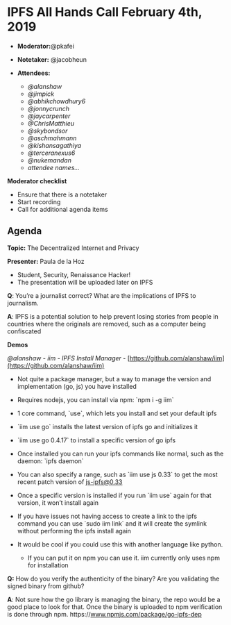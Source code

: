 # IPFS All Hands Call February 4th, 2019

-   **Moderator:**@pkafei
-   **Notetaker:** @jacobheun
-   **Attendees:**

    -   _@alanshaw_
    -   _@jimpick_
    -   _@abhikchowdhury6_
    -   _@jonnycrunch_
    -   _@jaycarpenter_
    -   _@ChrisMatthieu_
    -   _@skybondsor_
    -   _@aschmahmann_
    -   _@kishansagathiya_
    -   _@terceranexus6_
    -   _@nukemandan_
    -   _attendee names..._

  


**Moderator checklist**

-   Ensure that there is a notetaker
-   Start recording
-   Call for additional agenda items


## Agenda

**Topic:** The Decentralized Internet and Privacy

**Presenter:** Paula de la Hoz

-   Student, Security, Renaissance Hacker!
-   The presentation will be uploaded later on IPFS

**Q**: You’re a journalist correct? What are the implications of IPFS to journalism.

**A**: IPFS is a potential solution to help prevent losing stories from people in countries where the originals are removed, such as a computer being confiscated


**Demos**

_@alanshaw - iim - IPFS Install Manager_ - [https://github.com/alanshaw/iim](https://github.com/alanshaw/iim)

-   Not quite a package manager, but a way to manage the version and implementation (go, js) you have installed
-   Requires nodejs, you can install via npm: \`npm i -g iim\`
-   1 core command, \`use\`, which lets you install and set your default ipfs
-   \`iim use go\` installs the latest version of ipfs go and initializes it
-   \`iim use go 0.4.17\` to install a specific version of go ipfs
-   Once installed you can run your ipfs commands like normal, such as the daemon: \`ipfs daemon\`
-   You can also specify a range, such as \`iim use js 0.33\` to get the most recent patch version of js-ipfs@0.33
-   Once a specific version is installed if you run \`iim use\` again for that version, it won’t install again
-   If you have issues not having access to create a link to the ipfs command you can use \`sudo iim link\` and it will create the symlink without performing the ipfs install again
-   It would be cool if you could use this with another language like python.

    -   If you can put it on npm you can use it. iim currently only uses npm for installation


**Q:** How do you verify the authenticity of the binary? Are you validating the signed binary from github?

**A**: Not sure how the go library is managing the binary, the repo would be a good place to look for that. Once the binary is uploaded to npm verification is done through npm. https&#x3A;//www.npmjs.com/package/go-ipfs-dep
